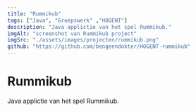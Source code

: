 ```yaml
---
title: "Rummikub"
tags: ["Java", "Groepswerk" ,"HOGENT"]
description: "Java applictie van het spel Rummikub."
imgAlt: "screenshot van Rummikub project"
imgSrc: "./assets/images/projecten/rummikub.png"
github: "https://github.com/bengeendokter/HOGENT-rummikub"
---
```

# Rummikub
Java applictie van het spel Rummikub.